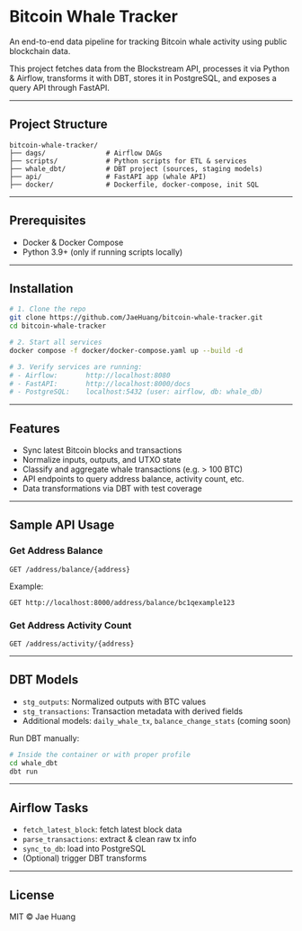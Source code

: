 # Bitcoin Whale Tracker

An end-to-end data pipeline for tracking Bitcoin whale activity using public blockchain data.

This project fetches data from the Blockstream API, processes it via Python & Airflow, transforms it with DBT, stores it in PostgreSQL, and exposes a query API through FastAPI.

---

## Project Structure

```
bitcoin-whale-tracker/
├── dags/               # Airflow DAGs
├── scripts/            # Python scripts for ETL & services
├── whale_dbt/          # DBT project (sources, staging models)
├── api/                # FastAPI app (whale API)
├── docker/             # Dockerfile, docker-compose, init SQL
```

---

## Prerequisites

- Docker & Docker Compose
- Python 3.9+ (only if running scripts locally)

---

## Installation

```bash
# 1. Clone the repo
git clone https://github.com/JaeHuang/bitcoin-whale-tracker.git
cd bitcoin-whale-tracker

# 2. Start all services
docker compose -f docker/docker-compose.yaml up --build -d

# 3. Verify services are running:
# - Airflow:       http://localhost:8080
# - FastAPI:       http://localhost:8000/docs
# - PostgreSQL:    localhost:5432 (user: airflow, db: whale_db)
```

---

## Features

- Sync latest Bitcoin blocks and transactions
- Normalize inputs, outputs, and UTXO state
- Classify and aggregate whale transactions (e.g. > 100 BTC)
- API endpoints to query address balance, activity count, etc.
- Data transformations via DBT with test coverage

---

## Sample API Usage

### Get Address Balance

```http
GET /address/balance/{address}
```

Example:

```
GET http://localhost:8000/address/balance/bc1qexample123
```

### Get Address Activity Count

```http
GET /address/activity/{address}
```

---

## DBT Models

- `stg_outputs`: Normalized outputs with BTC values
- `stg_transactions`: Transaction metadata with derived fields
- Additional models: `daily_whale_tx`, `balance_change_stats` (coming soon)

Run DBT manually:

```bash
# Inside the container or with proper profile
cd whale_dbt
dbt run
```

---

## Airflow Tasks

- `fetch_latest_block`: fetch latest block data
- `parse_transactions`: extract & clean raw tx info
- `sync_to_db`: load into PostgreSQL
- (Optional) trigger DBT transforms

---

## License

MIT © Jae Huang

